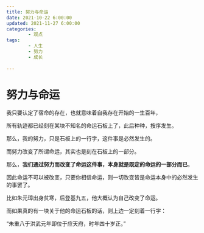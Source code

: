 ```yaml
---
title: 努力与命运
date: 2021-10-22 6:00:00
updated: 2021-11-27 6:00:00
categories:
        - 观点
tags:
        - 人生
        - 努力
        - 成长
    
---
```


# 努力与命运

我只要认定了宿命的存在，也就意味着自我存在开始的一生百年，

所有轨迹都已经刻在某块不知名的命运石板上了，此后种种，按序发生。

那么，我的努力，只是石板上的一行字，这件事是必然发生的。

而努力改变了所谓命运，其实也是刻在石板上的一部分。

那么，**我们通过努力而改变了命运这件事，本身就是既定的命运的一部分而已**。

因此命运不可以被改变，只要你相信命运，则一切改变皆是命运本身中的必然发生的事罢了。

比如朱元璋出身贫寒，后登基九五，他大概认为自己改变了命运。

而如果真的有一块关于他的命运石板的话，则上边一定刻着一行字：

“朱重八于洪武元年即位于应天府，时年四十岁正。”
